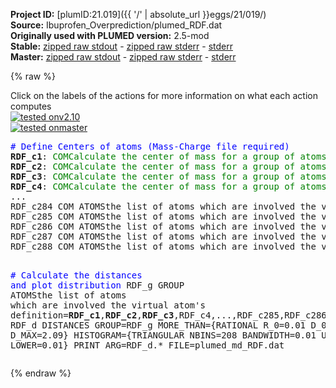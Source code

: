 **Project ID:** [plumID:21.019]({{ '/' | absolute_url }}eggs/21/019/)  
**Source:** Ibuprofen_Overprediction/plumed_RDF.dat  
**Originally used with PLUMED version:** 2.5-mod  
**Stable:** [zipped raw stdout](plumed_RDF.dat.plumed.stdout.txt.zip) - [zipped raw stderr](plumed_RDF.dat.plumed.stderr.txt.zip) - [stderr](plumed_RDF.dat.plumed.stderr)  
**Master:** [zipped raw stdout](plumed_RDF.dat.plumed_master.stdout.txt.zip) - [zipped raw stderr](plumed_RDF.dat.plumed_master.stderr.txt.zip) - [stderr](plumed_RDF.dat.plumed_master.stderr)  

{% raw %}
<div class="plumedpreheader">
<div class="headerInfo" id="value_details_data/Ibuprofen_Overprediction/plumed_RDF.dat"> Click on the labels of the actions for more information on what each action computes </div>
<div class="containerBadge">
<div class="headerBadge"><a href="plumed_RDF.dat.plumed.stderr"><img src="https://img.shields.io/badge/v2.10-failed-red.svg" alt="tested onv2.10" /></a></div>
<div class="headerBadge"><a href="plumed_RDF.dat.plumed_master.stderr"><img src="https://img.shields.io/badge/master-failed-red.svg" alt="tested onmaster" /></a></div>
</div>
</div>
<pre class="plumedlisting">
<span style="color:blue" class="comment"># Define Centers of atoms (Mass-Charge file required)</span>
<b name="data/Ibuprofen_Overprediction/plumed_RDF.datRDF_c1" onclick='showPath("data/Ibuprofen_Overprediction/plumed_RDF.dat","data/Ibuprofen_Overprediction/plumed_RDF.datRDF_c1","data/Ibuprofen_Overprediction/plumed_RDF.datRDF_c1","brown")'>RDF_c1</b>: <span class="plumedtooltip" style="color:green">COM<span class="right">Calculate the center of mass for a group of atoms. <a href="https://www.plumed.org/doc-master/user-doc/html/COM" style="color:green">More details</a><i></i></span></span> <span class="plumedtooltip">ATOMS<span class="right">the list of atoms which are involved the virtual atom's definition<i></i></span></span>=1,2,4,6,7,8,10,11,13,16,18,20,22,26,30
<span style="display:none;" id="data/Ibuprofen_Overprediction/plumed_RDF.datRDF_c1">The COM action with label <b>RDF_c1</b> calculates something</span><b name="data/Ibuprofen_Overprediction/plumed_RDF.datRDF_c2" onclick='showPath("data/Ibuprofen_Overprediction/plumed_RDF.dat","data/Ibuprofen_Overprediction/plumed_RDF.datRDF_c2","data/Ibuprofen_Overprediction/plumed_RDF.datRDF_c2","brown")'>RDF_c2</b>: <span class="plumedtooltip" style="color:green">COM<span class="right">Calculate the center of mass for a group of atoms. <a href="https://www.plumed.org/doc-master/user-doc/html/COM" style="color:green">More details</a><i></i></span></span> <span class="plumedtooltip">ATOMS<span class="right">the list of atoms which are involved the virtual atom's definition<i></i></span></span>=34,35,37,39,40,41,43,44,46,49,51,53,55,59,63
<span style="display:none;" id="data/Ibuprofen_Overprediction/plumed_RDF.datRDF_c2">The COM action with label <b>RDF_c2</b> calculates something</span><b name="data/Ibuprofen_Overprediction/plumed_RDF.datRDF_c3" onclick='showPath("data/Ibuprofen_Overprediction/plumed_RDF.dat","data/Ibuprofen_Overprediction/plumed_RDF.datRDF_c3","data/Ibuprofen_Overprediction/plumed_RDF.datRDF_c3","brown")'>RDF_c3</b>: <span class="plumedtooltip" style="color:green">COM<span class="right">Calculate the center of mass for a group of atoms. <a href="https://www.plumed.org/doc-master/user-doc/html/COM" style="color:green">More details</a><i></i></span></span> <span class="plumedtooltip">ATOMS<span class="right">the list of atoms which are involved the virtual atom's definition<i></i></span></span>=67,68,70,72,73,74,76,77,79,82,84,86,88,92,96
<span style="display:none;" id="data/Ibuprofen_Overprediction/plumed_RDF.datRDF_c3">The COM action with label <b>RDF_c3</b> calculates something</span><b name="data/Ibuprofen_Overprediction/plumed_RDF.datRDF_c4" onclick='showPath("data/Ibuprofen_Overprediction/plumed_RDF.dat","data/Ibuprofen_Overprediction/plumed_RDF.datRDF_c4","data/Ibuprofen_Overprediction/plumed_RDF.datRDF_c4","brown")'>RDF_c4</b>: <span class="plumedtooltip" style="color:green">COM<span class="right">Calculate the center of mass for a group of atoms. <a href="https://www.plumed.org/doc-master/user-doc/html/COM" style="color:green">More details</a><i></i></span></span> <span class="plumedtooltip">ATOMS<span class="right">the list of atoms which are involved the virtual atom's definition<i></i></span></span>=100,101,103,105,106,107,109,110,112,115,117,119,121,125,129
...
RDF_c284 COM <span class="plumedtooltip">ATOMS<span class="right">the list of atoms which are involved the virtual atom's definition<i></i></span></span>=9340,9341,9343,9345,9346,9347,9349,9350,9352,9355,9357,9359,9361,9365,9369
RDF_c285 COM <span class="plumedtooltip">ATOMS<span class="right">the list of atoms which are involved the virtual atom's definition<i></i></span></span>=9373,9374,9376,9378,9379,9380,9382,9383,9385,9388,9390,9392,9394,9398,9402
RDF_c286 COM <span class="plumedtooltip">ATOMS<span class="right">the list of atoms which are involved the virtual atom's definition<i></i></span></span>=9406,9407,9409,9411,9412,9413,9415,9416,9418,9421,9423,9425,9427,9431,9435
RDF_c287 COM <span class="plumedtooltip">ATOMS<span class="right">the list of atoms which are involved the virtual atom's definition<i></i></span></span>=9439,9440,9442,9444,9445,9446,9448,9449,9451,9454,9456,9458,9460,9464,9468
RDF_c288 COM <span class="plumedtooltip">ATOMS<span class="right">the list of atoms which are involved the virtual atom's definition<i></i></span></span>=9472,9473,9475,9477,9478,9479,9481,9482,9484,9487,9489,9491,9493,9497,9501

<span style="color:blue" class="comment"># Calculate the distances and plot distribution</span>
RDF_g GROUP <span class="plumedtooltip">ATOMS<span class="right">the list of atoms which are involved the virtual atom's definition<i></i></span></span>=<b name="data/Ibuprofen_Overprediction/plumed_RDF.datRDF_c1">RDF_c1</b>,<b name="data/Ibuprofen_Overprediction/plumed_RDF.datRDF_c2">RDF_c2</b>,<b name="data/Ibuprofen_Overprediction/plumed_RDF.datRDF_c3">RDF_c3</b>,RDF_c4,...,RDF_c285,RDF_c286,RDF_c287,RDF_c288
RDF_d DISTANCES GROUP=RDF_g MORE_THAN={RATIONAL R_0=0.01 D_0=2.09 D_MAX=2.09} HISTOGRAM={TRIANGULAR NBINS=208 BANDWIDTH=0.01 UPPER=2.09 LOWER=0.01}
PRINT ARG=RDF_d.* FILE=plumed_md_RDF.dat
<span style="display:none;" id="data/Ibuprofen_Overprediction/plumed_RDF.datRDF_c4">The COM action with label <b>RDF_c4</b> calculates something</span></pre>
{% endraw %}
